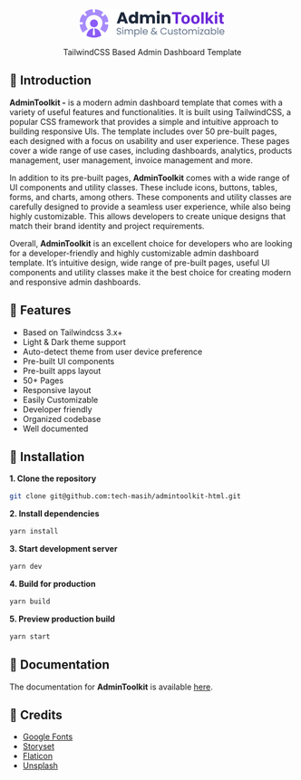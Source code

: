 <div align="center">
  <img src="./src/images/logo.png" height="50px">
  <p align="center">
    TailwindCSS Based Admin Dashboard Template
  </p>
</div>


## 📌 Introduction
**AdminToolkit -** is a modern admin dashboard template that comes with a variety of useful features and functionalities. It is built using TailwindCSS, a popular CSS framework that provides a simple and intuitive approach to building responsive UIs. The template includes over 50 pre-built pages, each designed with a focus on usability and user experience. These pages cover a wide range of use cases, including dashboards, analytics, products management, user management, invoice management and more.

In addition to its pre-built pages, **AdminToolkit** comes with a wide range of UI components and utility classes. These include icons, buttons, tables, forms, and charts, among others. These components and utility classes are carefully designed to provide a seamless user experience, while also being highly customizable. This allows developers to create unique designs that match their brand identity and project requirements.

Overall, **AdminToolkit** is an excellent choice for developers who are looking for a developer-friendly and highly customizable admin dashboard template. It’s intuitive design, wide range of pre-built pages, useful UI components and utility classes make it the best choice for creating modern and responsive admin dashboards.

## 📌 Features
- Based on Tailwindcss 3.x+
- Light & Dark theme support
- Auto-detect theme from user device preference
- Pre-built UI components
- Pre-built apps layout
- 50+ Pages
- Responsive layout
- Easily Customizable
- Developer friendly
- Organized codebase
- Well documented

## 📌 Installation
**1. Clone the repository**
```bash
git clone git@github.com:tech-masih/admintoolkit-html.git
```

**2. Install dependencies**
```bash
yarn install
```

**3. Start development server**
```bash
yarn dev
```

**4. Build for production**
```bash
yarn build
```

**5. Preview production build**
```bash
yarn start
```

## 📌 Documentation
The documentation for **AdminToolkit** is available [here](./documentation.pdf).

## 📌 Credits
- [Google Fonts](https://fonts.google.com/)
- [Storyset](https://storyset.com/)
- [Flaticon](https://www.flaticon.com/)
- [Unsplash](https://unsplash.com/)





